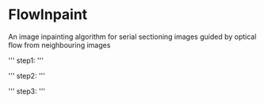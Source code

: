 # FlowInpaint
An image inpainting algorithm for serial sectioning images guided by optical flow from neighbouring images

'''
step1:
'''

'''
step2:
'''

'''
step3:
'''
